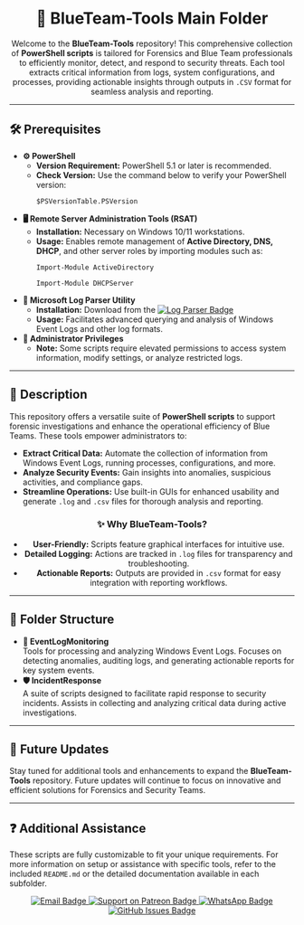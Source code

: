 <div align="center">

  <h1>🔵 BlueTeam-Tools Main Folder</h1>

  <p>
    Welcome to the <strong>BlueTeam-Tools</strong> repository! This comprehensive collection of <strong>PowerShell scripts</strong> is tailored for Forensics and Blue Team professionals to efficiently monitor, detect, and respond to security threats. Each tool extracts critical information from logs, system configurations, and processes, providing actionable insights through outputs in <code>.CSV</code> format for seamless analysis and reporting.
  </p>

</div>

<hr />

<h2>🛠️ Prerequisites</h2>
<ul>
  <li>
    <strong>⚙️ PowerShell</strong><br>
    <ul>
      <li><strong>Version Requirement:</strong> PowerShell 5.1 or later is recommended.</li>
      <li>
        <strong>Check Version:</strong> Use the command below to verify your PowerShell version:<br>
        <pre><code>$PSVersionTable.PSVersion</code></pre>
      </li>
    </ul>
  </li>

  <li>
    <strong>🖥️ Remote Server Administration Tools (RSAT)</strong><br>
    <ul>
      <li><strong>Installation:</strong> Necessary on Windows 10/11 workstations.</li>
      <li>
        <strong>Usage:</strong> Enables remote management of <strong>Active Directory, DNS, DHCP</strong>, and other server roles by importing modules such as:<br>
        <pre><code>Import-Module ActiveDirectory</code></pre>
        <pre><code>Import-Module DHCPServer</code></pre>
      </li>
    </ul>
  </li>

  <li>
    <strong>📝 Microsoft Log Parser Utility</strong><br>
    <ul>
      <li>
        <strong>Installation:</strong> Download from the 
        <a href="https://www.microsoft.com/en-us/download/details.aspx?id=24659" target="_blank" rel="noopener noreferrer">
          <img src="https://img.shields.io/badge/Log%20Parser-Download-blue?style=for-the-badge&logo=microsoft" alt="Log Parser Badge">
        </a>
      </li>
      <li>
        <strong>Usage:</strong> Facilitates advanced querying and analysis of Windows Event Logs and other log formats.
      </li>
    </ul>
  </li>

  <li>
    <strong>🔑 Administrator Privileges</strong><br>
    <ul>
      <li>
        <strong>Note:</strong> Some scripts require elevated permissions to access system information, modify settings, or analyze restricted logs.
      </li>
    </ul>
  </li>
</ul>

<hr />

<h2>📄 Description</h2>
<p>
  This repository offers a versatile suite of <strong>PowerShell scripts</strong> to support forensic investigations and enhance the operational efficiency of Blue Teams. These tools empower administrators to:
</p>
<ul>
  <li><strong>Extract Critical Data:</strong> Automate the collection of information from Windows Event Logs, running processes, configurations, and more.</li>
  <li><strong>Analyze Security Events:</strong> Gain insights into anomalies, suspicious activities, and compliance gaps.</li>
  <li><strong>Streamline Operations:</strong> Use built-in GUIs for enhanced usability and generate <code>.log</code> and <code>.csv</code> files for thorough analysis and reporting.</li>
</ul>

<div align="center">
  <h3>✨ Why BlueTeam-Tools?</h3>
  <ul>
    <li><strong>User-Friendly:</strong> Scripts feature graphical interfaces for intuitive use.</li>
    <li><strong>Detailed Logging:</strong> Actions are tracked in <code>.log</code> files for transparency and troubleshooting.</li>
    <li><strong>Actionable Reports:</strong> Outputs are provided in <code>.csv</code> format for easy integration with reporting workflows.</li>
  </ul>
</div>

<hr />

<h2>📁 Folder Structure</h2>
<ul>
  <li>
    <strong>📄 EventLogMonitoring</strong><br>
    Tools for processing and analyzing Windows Event Logs. Focuses on detecting anomalies, auditing logs, and generating actionable reports for key system events.
  </li>
  <li>
    <strong>🛡️ IncidentResponse</strong><br>
    A suite of scripts designed to facilitate rapid response to security incidents. Assists in collecting and analyzing critical data during active investigations.
  </li>
</ul>

<hr />

<h2>🚀 Future Updates</h2>
<p>
  Stay tuned for additional tools and enhancements to expand the <strong>BlueTeam-Tools</strong> repository. Future updates will continue to focus on innovative and efficient solutions for Forensics and Security Teams.
</p>

<hr />

<h2>❓ Additional Assistance</h2>
<p>
  These scripts are fully customizable to fit your unique requirements. For more information on setup or assistance with specific tools, refer to the included <code>README.md</code> or the detailed documentation available in each subfolder.
</p>

<div align="center">
  <a href="mailto:luizhamilton.lhr@gmail.com" target="_blank" rel="noopener noreferrer">
    <img src="https://img.shields.io/badge/Email-luizhamilton.lhr@gmail.com-D14836?style=for-the-badge&logo=gmail" alt="Email Badge">
  </a>
  <a href="https://www.patreon.com/c/brazilianscriptguy" target="_blank" rel="noopener noreferrer">
    <img src="https://img.shields.io/badge/Support%20Me-Patreon-red?style=for-the-badge&logo=patreon" alt="Support on Patreon Badge">
  </a>
  <a href="https://whatsapp.com/channel/0029VaEgqC50G0XZV1k4Mb1c" target="_blank" rel="noopener noreferrer">
    <img src="https://img.shields.io/badge/Join%20Us-WhatsApp-25D366?style=for-the-badge&logo=whatsapp" alt="WhatsApp Badge">
  </a>
  <a href="https://github.com/brazilianscriptguy/BlueTeam-Tools/issues" target="_blank" rel="noopener noreferrer">
    <img src="https://img.shields.io/badge/Report%20Issues-GitHub-blue?style=for-the-badge&logo=github" alt="GitHub Issues Badge">
  </a>
</div>
